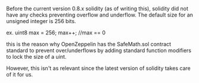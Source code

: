 Before the current version 0.8.x solidity (as of writing this), solidity did not have any checks preventing overflow and underflow. The default size for an unsigned integer is 256 bits. 

ex. 
uint8 max = 256;
max++; 
//max == 0

this is the reason why OpenZeppelin has the SafeMath.sol contract standard to prevent over/underflows by adding standard function modifiers to lock the size of a uint. 

However, this isn't as relevant since the latest version of solidity takes care of it for us. 
